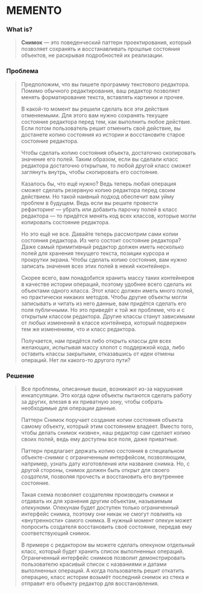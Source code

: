# MEMENTO

### What is?
> **Снимок** — это поведенческий паттерн проектирования, который позволяет сохранять и восстанавливать прошлые состояния объектов, не раскрывая подробностей их реализации.

### Проблема
> Предположим, что вы пишете программу текстового редактора. Помимо обычного редактирования, ваш редактор позволяет менять форматирование текста, вставлять картинки и прочее.
>
> В какой-то момент вы решили сделать все эти действия отменяемыми. Для этого вам нужно сохранять текущее состояние редактора перед тем, как выполнить любое действие. Если потом пользователь решит отменить своё действие, вы достанете копию состояния из истории и восстановите старое состояние редактора.
>
>
> Чтобы сделать копию состояния объекта, достаточно скопировать значение его полей. Таким образом, если вы сделали класс редактора достаточно открытым, то любой другой класс сможет заглянуть внутрь, чтобы скопировать его состояние.
>
> Казалось бы, что ещё нужно? Ведь теперь любая операция сможет сделать резервную копию редактора перед своим действием. Но такой наивный подход обеспечит вам уйму проблем в будущем. Ведь если вы решите провести рефакторинг — убрать или добавить парочку полей в класс редактора — то придётся менять код всех классов, которые могли копировать состояние редактора.
>
>
> Но это ещё не все. Давайте теперь рассмотрим сами копии состояния редактора. Из чего состоит состояние редактора? Даже самый примитивный редактор должен иметь несколько полей для хранения текущего текста, позиции курсора и прокрутки экрана. Чтобы сделать копию состояния, вам нужно записать значения всех этих полей в некий «контейнер».
>
> Скорее всего, вам понадобится хранить массу таких контейнеров в качестве истории операций, поэтому удобнее всего сделать их объектами одного класса. Этот класс должен иметь много полей, но практически никаких методов. Чтобы другие объекты могли записывать и читать из него данные, вам придётся сделать его поля публичными. Но это приведёт к той же проблеме, что и с открытым классом редактора. Другие классы станут зависимыми от любых изменений в классе контейнера, который подвержен тем же изменениям, что и класс редактора.
>
> Получается, нам придётся либо открыть классы для всех желающих, испытывая массу хлопот с поддержкой кода, либо оставить классы закрытыми, отказавшись от идеи отмены операций. Нет ли какого-то другого пути?

### Решение
> Все проблемы, описанные выше, возникают из-за нарушения инкапсуляции. Это когда одни объекты пытаются сделать работу за других, влезая в их приватную зону, чтобы собрать необходимые для операции данные.
>
> Паттерн Снимок поручает создание копии состояния объекта самому объекту, который этим состоянием владеет. Вместо того, чтобы делать снимок «извне», наш редактор сам сделает копию своих полей, ведь ему доступны все поля, даже приватные.
>
> Паттерн предлагает держать копию состояния в специальном объекте-_снимке_ с ограниченным интерфейсом, позволяющим, например, узнать дату изготовления или название снимка. Но, с другой стороны, снимок должен быть открыт для своего _создателя_, позволяя прочесть и восстановить его внутреннее состояние.
>
> Такая схема позволяет создателям производить снимки и отдавать их для хранения другим объектам, называемым _опекунами_. Опекунам будет доступен только ограниченный интерфейс снимка, поэтому они никак не смогут повлиять на «внутренности» самого снимка. В нужный момент опекун может попросить создателя восстановить своё состояние, передав ему соответствующий снимок.
>
> В примере с редактором вы можете сделать опекуном отдельный класс, который будет хранить список выполненных операций. Ограниченный интерфейс снимков позволит демонстрировать пользователю красивый список с названиями и датами выполненных операций. А когда пользователь решит откатить операцию, класс истории возьмёт последний снимок из стека и отправит его объекту редактор для восстановления.
